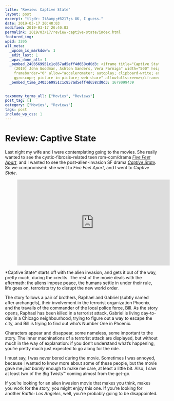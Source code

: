 ```yaml
---
title: "Review: Captive State"
layout: post
excerpt: "tl;dr: It&amp;#8217;s OK, I guess."
date: 2019-03-17 20:40:03
modified: 2019-03-17 20:40:03
permalink: 2019/03/17/review-captive-state/index.html
featured_img: 
wpid: 3205
all_meta: 
  _wpcom_is_markdown: 1
  _edit_last: 1
  _wpas_done_all: 1
  _oembed_2403569951c1c857ad5eff4d658cd0d3: <iframe title="Captive State Official Trailer
    (2019) John Goodman, Ashton Sanders, Vera Farmiga" width="500" height="281" src="https://www.youtube.com/embed/mHnrMJ-9Gsk?feature=oembed"
    frameborder="0" allow="accelerometer; autoplay; clipboard-write; encrypted-media;
    gyroscope; picture-in-picture; web-share" allowfullscreen></iframe>
  _oembed_time_2403569951c1c857ad5eff4d658cd0d3: 1679099439
  
  
taxonomy_terms_all: ["Movies", "Reviews"]
post_tag: []
category: ["Movies", "Reviews"]
tags: post
include_wp_css: 1
---
```


# Review: Captive State

Last night my wife and I were contemplating going to the movies. She really wanted to see the cystic-fibrosis–related teen rom-com/drama *[Five Feet Apart](https://www.rottentomatoes.com/m/five_feet_apart)*, and I wanted to see the post–alien-invasion SF drama *[Captive State](https://www.rottentomatoes.com/m/captive_state/)*. So we compromised: she went to *Five Feet Apart*, and I went to *Captive State*.

<figure class="wp-block-embed-youtube wp-block-embed is-type-video is-provider-youtube wp-embed-aspect-16-9 wp-has-aspect-ratio"><div class="wp-block-embed__wrapper"><iframe allow="accelerometer; autoplay; clipboard-write; encrypted-media; gyroscope; picture-in-picture; web-share" allowfullscreen="" frameborder="0" height="281" loading="lazy" src="https://www.youtube.com/embed/mHnrMJ-9Gsk?feature=oembed" title="Captive State Official Trailer (2019) John Goodman, Ashton Sanders, Vera Farmiga" width="500"></iframe></div></figure> *Captive State* starts off with the alien invasion, and gets it out of the way, pretty much, during the credits. The rest of the movie deals with the aftermath: the aliens impose peace, the humans settle in under their rule, life goes on, terrorists try to disrupt the new world order.

 The story follows a pair of brothers, Raphael and Gabriel (subtly named after archangels), their involvement in the terrorist organization Phoenix, and the travails of the commander of the local police force, Bill. As the story opens, Raphael has been killed in a terrorist attack, Gabriel is living day-to-day in a Chicago neighbourhood, trying to figure out a way to escape the city, and Bill is trying to find out who’s Number One in Phoenix.

Characters appear and disappear, some nameless, some important to the story. The inner machinations of a terrorist attack are displayed, but without much in the way of explanation: if you don’t understand what’s happening, you’re pretty much just expected to go along for the ride.

I must say, I was never bored during the movie. Sometimes I was annoyed, because I wanted to know more about some of these people, but the movie gave me *just barely* enough to make me care, at least a little bit. Also, I saw at least two of the Big Twists™ coming almost from the get-go.

If you’re looking for an alien invasion movie that makes you think, makes you work for the story, you might enjoy this one. If you’re looking for another *Battle: Los Angeles*, well, you’re probably going to be disappointed.